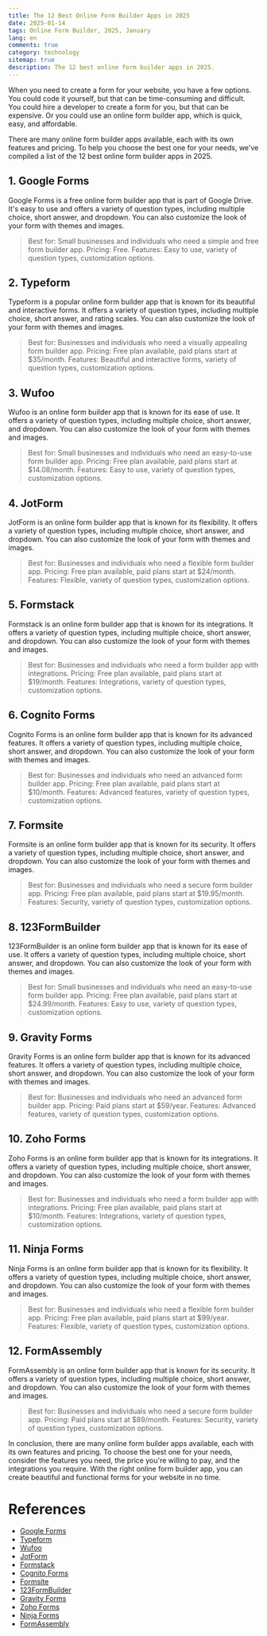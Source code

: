 ```yaml
---
title: The 12 Best Online Form Builder Apps in 2025
date: 2025-01-14
tags: Online Form Builder, 2025, January
lang: en
comments: true
category: technology
sitemap: true
description: The 12 best online form builder apps in 2025.
---
```


When you need to create a form for your website, you have a few options. You could code it yourself, but that can be time-consuming and difficult. You could hire a developer to create a form for you, but that can be expensive. Or you could use an online form builder app, which is quick, easy, and affordable.

There are many online form builder apps available, each with its own features and pricing. To help you choose the best one for your needs, we've compiled a list of the 12 best online form builder apps in 2025.

## 1. Google Forms

Google Forms is a free online form builder app that is part of Google Drive. It's easy to use and offers a variety of question types, including multiple choice, short answer, and dropdown. You can also customize the look of your form with themes and images.

> Best for: Small businesses and individuals who need a simple and free form builder app.
> Pricing: Free.
> Features: Easy to use, variety of question types, customization options.


## 2. Typeform

Typeform is a popular online form builder app that is known for its beautiful and interactive forms. It offers a variety of question types, including multiple choice, short answer, and rating scales. You can also customize the look of your form with themes and images.

> Best for: Businesses and individuals who need a visually appealing form builder app.
> Pricing: Free plan available, paid plans start at $35/month.
> Features: Beautiful and interactive forms, variety of question types, customization options.

## 3. Wufoo

Wufoo is an online form builder app that is known for its ease of use. It offers a variety of question types, including multiple choice, short answer, and dropdown. You can also customize the look of your form with themes and images.

> Best for: Small businesses and individuals who need an easy-to-use form builder app.
> Pricing: Free plan available, paid plans start at $14.08/month.
> Features: Easy to use, variety of question types, customization options.

## 4. JotForm

JotForm is an online form builder app that is known for its flexibility. It offers a variety of question types, including multiple choice, short answer, and dropdown. You can also customize the look of your form with themes and images.

> Best for: Businesses and individuals who need a flexible form builder app.
> Pricing: Free plan available, paid plans start at $24/month.
> Features: Flexible, variety of question types, customization options.


## 5. Formstack

Formstack is an online form builder app that is known for its integrations. It offers a variety of question types, including multiple choice, short answer, and dropdown. You can also customize the look of your form with themes and images.

> Best for: Businesses and individuals who need a form builder app with integrations.
> Pricing: Free plan available, paid plans start at $19/month.
> Features: Integrations, variety of question types, customization options.

## 6. Cognito Forms

Cognito Forms is an online form builder app that is known for its advanced features. It offers a variety of question types, including multiple choice, short answer, and dropdown. You can also customize the look of your form with themes and images.

> Best for: Businesses and individuals who need an advanced form builder app.
> Pricing: Free plan available, paid plans start at $10/month.
> Features: Advanced features, variety of question types, customization options.

## 7. Formsite

Formsite is an online form builder app that is known for its security. It offers a variety of question types, including multiple choice, short answer, and dropdown. You can also customize the look of your form with themes and images.

> Best for: Businesses and individuals who need a secure form builder app.
> Pricing: Free plan available, paid plans start at $19.95/month.
> Features: Security, variety of question types, customization options.

## 8. 123FormBuilder

123FormBuilder is an online form builder app that is known for its ease of use. It offers a variety of question types, including multiple choice, short answer, and dropdown. You can also customize the look of your form with themes and images.

> Best for: Small businesses and individuals who need an easy-to-use form builder app.
> Pricing: Free plan available, paid plans start at $24.99/month.
> Features: Easy to use, variety of question types, customization options.

## 9. Gravity Forms

Gravity Forms is an online form builder app that is known for its advanced features. It offers a variety of question types, including multiple choice, short answer, and dropdown. You can also customize the look of your form with themes and images.

> Best for: Businesses and individuals who need an advanced form builder app.
> Pricing: Paid plans start at $59/year.
> Features: Advanced features, variety of question types, customization options.

## 10. Zoho Forms

Zoho Forms is an online form builder app that is known for its integrations. It offers a variety of question types, including multiple choice, short answer, and dropdown. You can also customize the look of your form with themes and images.

> Best for: Businesses and individuals who need a form builder app with integrations.
> Pricing: Free plan available, paid plans start at $10/month.
> Features: Integrations, variety of question types, customization options.

## 11. Ninja Forms

Ninja Forms is an online form builder app that is known for its flexibility. It offers a variety of question types, including multiple choice, short answer, and dropdown. You can also customize the look of your form with themes and images.

> Best for: Businesses and individuals who need a flexible form builder app.
> Pricing: Free plan available, paid plans start at $99/year.
> Features: Flexible, variety of question types, customization options.

## 12. FormAssembly

FormAssembly is an online form builder app that is known for its security. It offers a variety of question types, including multiple choice, short answer, and dropdown. You can also customize the look of your form with themes and images.

> Best for: Businesses and individuals who need a secure form builder app.
> Pricing: Paid plans start at $89/month.
> Features: Security, variety of question types, customization options.

In conclusion, there are many online form builder apps available, each with its own features and pricing. To choose the best one for your needs, consider the features you need, the price you're willing to pay, and the integrations you require. With the right online form builder app, you can create beautiful and functional forms for your website in no time.

# References

- [Google Forms](https://www.google.com/forms)
- [Typeform](https://www.typeform.com)
- [Wufoo](https://www.wufoo.com)
- [JotForm](https://www.jotform.com)
- [Formstack](https://www.formstack.com)
- [Cognito Forms](https://www.cognitoforms.com)
- [Formsite](https://www.formsite.com)
- [123FormBuilder](https://www.123formbuilder.com)
- [Gravity Forms](https://www.gravityforms.com)
- [Zoho Forms](https://www.zoho.com/forms)
- [Ninja Forms](https://ninjaforms.com)
- [FormAssembly](https://www.formassembly.com)
